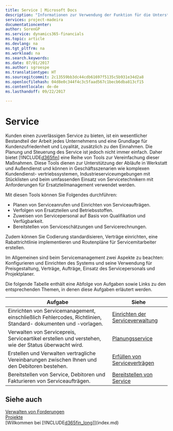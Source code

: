 ```yaml
---
title: Service | Microsoft Docs
description: "Informationen zur Verwendung der Funktion für die Unterstützung der Arbeitsgänge Werkstatt und Service."
services: project-madeira
documentationcenter: 
author: SorenGP
ms.service: dynamics365-financials
ms.topic: article
ms.devlang: na
ms.tgt_pltfrm: na
ms.workload: na
ms.search.keywords: 
ms.date: 07/01/2017
ms.author: sgroespe
ms.translationtype: HT
ms.sourcegitcommit: 2c13559bb3dc44cdb61697f5135c5b931e34d2a8
ms.openlocfilehash: 04d8e0c344f4c3c5faad567c1becb6dba813cf15
ms.contentlocale: de-de
ms.lasthandoff: 09/22/2017

---
```

# <a name="service-management"></a>Service
Kunden einen zuverlässigen Service zu bieten, ist ein wesentlicher Bestandteil der Arbeit jedes Unternehmens und eine Grundlage für Kundenzufriedenheit und Loyalität, zusätzlich zu den Einnahmen. Die Planung und Steuerung des Service ist jedoch nicht immer einfach. Daher bietet [!INCLUDE[d365fin](includes/d365fin_md.md)] eine Reihe von Tools zur Vereinfachung dieser Maßnahmen. Diese Tools dienen zur Unterstützung der Abläufe in Werkstatt und Außendienst und können in Geschäftsszenarien wie komplexen Kundendienst- vertriebssystemen, Industrieserviceumgebungen mit Stücklisten und beim umfassenden Einsatz von Servicetechnikern mit Anforderungen für Ersatzteilmanagement verwendet werden.  
  
 Mit diesen Tools können Sie Folgendes durchführen:  
  
* Planen von Serviceanrufen und Einrichten von Serviceaufträgen.  
* Verfolgen von Ersatzteilen und Betriebsstoffen.  
* Zuweisen von Servicepersonal auf Basis von Qualifikation und Verfügbarkeit.  
* Bereitstellen von Serviceschätzungen und Servicerechnungen.  
  
Zudem können Sie Codierung standardisieren, Verträge einrichten, eine Rabattrichtlinie implementieren und Routenpläne für Servicemitarbeiter erstellen.  
  
Im Allgemeinen sind beim Servicemanagement zwei Aspekte zu beachten: Konfigurieren und Einrichten des Systems und seine Verwendung für Preisgestaltung, Verträge, Aufträge, Einsatz des Servicepersonals und Projektplaner.  
  
Die folgende Tabelle enthält eine Abfolge von Aufgaben sowie Links zu den entsprechenden Themen, in denen diese Aufgaben erläutert werden.   
  
|**Aufgabe**|**Siehe**|  
|------------|-------------|  
|Einrichten von Servicemanagement, einschließlich Fehlercodes, Richtlinien, Standard- dokumenten und -vorlagen.|[Einrichten der Serviceverwaltung](service-setup-service.md)|  
|Verwalten von Servicepreis, Serviceartikel erstellen und verstehen, wie der Status überwacht wird.|[Planungsservice](service-plan-service.md)|  
|Erstellen und Verwalten vertragliche Vereinbarungen zwischen Ihnen und den Debitoren bestehen.|[Erfüllen von Serviceverträgen](service-fulfill-service-contracts.md)|  
|Bereitstellen von Service, Debitoren und Fakturieren von Serviceaufträgen.|[Bereitstellen von Service](service-deliver-service.md)|  
  
## <a name="see-also"></a>Siehe auch  
[Verwalten von Forderungen](receivables-manage-receivables.md)   
[Projekte](projects-how-create-jobs.md)   
[Willkommen bei [!INCLUDE[d365fin_long](includes/d365fin_long_md.md)]](index.md)
